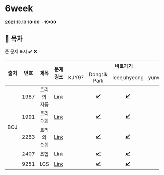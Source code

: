 # 6week

**2021.10.13 18:00 ~ 19:00**

## :bookmark_tabs: 목차

푼 문제 표시 ✔️ ❌

<table>
    <thead align="center">
        <tr>
            <th rowspan ="2" >출처</th>
            <th rowspan ="2">번호</th>
            <th rowspan ="2">제목</th>
            <th rowspan ="2">문제링크</th>
            <th colspan ="4">바로가기</th>
        </tr>
         <tr>
            <td>KJY97</td>
            <td>Dongsik Park</td>
            <td>leeejuhyeong</td>
            <td>yunwonjeong</td>
        </tr>
    </thead>
    <tbody  align="center">
    	<tr>
    		<td rowspan="5">BOJ</td>
    		<td>1967</td>
    		<td>트리의 지름</td>
    		<td><a href="https://www.acmicpc.net/problem/1967">Link</a></td>
            <td><a href=" "> </a></td>
            <td><a href="dongsiik/algo_1967_박동식.java">✔️</a></td>
            <td><a href="leeejuhyeong/algo_1967_이주형.java">✔️</a></td>
            <td><a href=" "> </a></td>
    	</tr>
    	<tr>
    		<td>1991</td>
    		<td>트리 순회</td>
    		<td><a href="https://www.acmicpc.net/problem/1991">Link</a></td>
    		<td><a href=" "> </a></td>
            <td><a href="dongsiik/algo_1991_박동식.java">✔️</a></td>
    		<td><a href="leeejuhyeong/algo_1991_이주형.java">✔️</a></td>
    		<td><a href=" "> </a></td>
    	</tr>
      <tr>
    		<td>2263</td>
    		<td>트리의 순회</td>
    		<td><a href="https://www.acmicpc.net/problem/2263">Link</a></td>
    		<td><a href=" "> </a></td>
            <td><a href="dongsiik/algo_2263_박동식.java">✔️</a></td>
    		<td><a href="leeejuhyeong/algo_2263_이주형.java">✔️</a></td>
    		<td><a href=""> </a></td>
    	</tr>
      <tr>
    		<td>2407</td>
    		<td>조합</td>
    		<td><a href="https://www.acmicpc.net/problem/2407">Link</a></td>
    		<td><a href=" "> </a></td>
            <td><a href="dongsiik/algo_2407_박동식.java">✔️</a></td>
    		<td><a href="leeejuhyeong/algo_2407_이주형.java">✔️</a></td>
    		<td><a href=" "> </a></td>
    	</tr>
      <tr>
    		<td>9251</td>
    		<td>LCS</td>
    		<td><a href="https://www.acmicpc.net/problem/9251">Link</a></td>
    		<td><a href=" ">  </a></td>
            <td><a href="dongsiik/algo_9251_박동식.java">✔️</a></td>
    		<td><a href="leeejuhyeong/algo_9251_이주형.java">✔️</a></td>
    		<td><a href=" "> </a></td>
    	</tr>
    </tbody>
</table>

